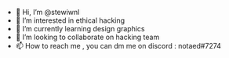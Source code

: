 - 👋 Hi, I’m @stewiwnl
- 👀 I’m interested in ethical hacking
- 🌱 I’m currently learning design graphics
- 💞️ I’m looking to collaborate on hacking team 
- 📫 How to reach me , you can dm me on discord : notaed#7274

<!---
stewiwnl/stewiwnl is a ✨ special ✨ repository because its `README.md` (this file) appears on your GitHub profile.
You can click the Preview link to take a look at your changes.
--->
